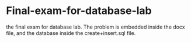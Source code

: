 # Final-exam-for-database-lab
the final exam for database lab. The problem is embedded inside the docx file, and the database inside the create+insert.sql file.
